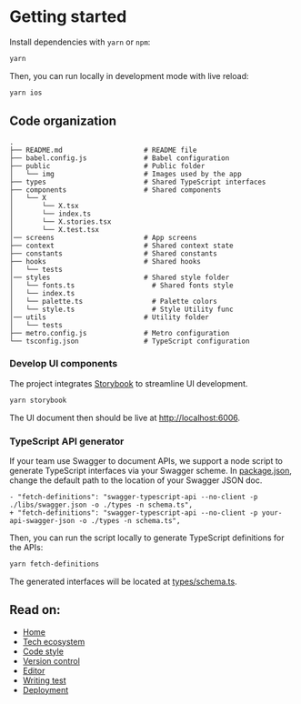 # Getting started

Install dependencies with `yarn` or `npm`:

```bash
yarn
```

Then, you can run locally in development mode with live reload:

```bash
yarn ios
```

## Code organization

```
.
├── README.md                    # README file
├── babel.config.js              # Babel configuration
├── public                       # Public folder
│   └── img                      # Images used by the app
├── types                        # Shared TypeScript interfaces
├── components                   # Shared components
│   └── X
│       └── X.tsx
│       └── index.ts
│       └── X.stories.tsx
│       └── X.test.tsx
│── screens                      # App screens
├── context                      # Shared context state
├── constants                    # Shared constants
├── hooks                        # Shared hooks
│   └── tests
│── styles                       # Shared style folder
│   └── fonts.ts                   # Shared fonts style
│   └── index.ts                   
│   └── palette.ts                 # Palette colors
│   └── style.ts                   # Style Utility func
│── utils                        # Utility folder
│   └── tests
├── metro.config.js              # Metro configuration
└── tsconfig.json                # TypeScript configuration
```

### Develop UI components

The project integrates [Storybook](https://storybook.js.org/) to streamline UI
development.

```bash
yarn storybook
```

The UI document then should be live at
[http://localhost:6006](http://localhost:6006).

### TypeScript API generator

If your team use Swagger to document APIs, we support a node script to generate
TypeScript interfaces via your Swagger scheme. In
[package.json](../package.json), change the default path to the location of your
Swagger JSON doc.

```
- "fetch-definitions": "swagger-typescript-api --no-client -p ./libs/swagger.json -o ./types -n schema.ts",
+ "fetch-definitions": "swagger-typescript-api --no-client -p your-api-swagger-json -o ./types -n schema.ts",
```

Then, you can run the script locally to generate TypeScript definitions for the
APIs:

```bash
yarn fetch-definitions
```

The generated interfaces will be located at
[types/schema.ts](../types/schema.ts).

## Read on:

- [Home](../README.md)
- [Tech ecosystem](./TECH_ECOSYSTEM.md)
- [Code style](./CODE_STYLE.md)
- [Version control](./VERSION_CONTROL.md)
- [Editor](./EDITOR.md)
- [Writing test](./WRITING_TEST.md)
- [Deployment](./DEPLOYMENT.md)
